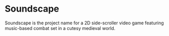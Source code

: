 # Soundscape
Soundscape is the project name for a 2D side-scroller video game featuring music-based combat set in a cutesy medieval world.
